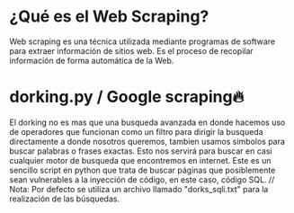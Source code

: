 # ¿Qué es el Web Scraping?
Web scraping es una técnica utilizada mediante programas de software para extraer información de sitios web. Es el proceso de recopilar información de forma automática de la Web.

# dorking.py / Google scraping🔥
El dorking no es mas que una busqueda avanzada en donde hacemos uso de operadores que funcionan como un filtro para dirigir la busqueda directamente a donde nosotros queremos, tambien usamos simbolos para buscar palabras o frases exactas. Esto nos servirá para buscar en casi cualquier motor de busqueda que encontremos en internet. Este es un sencillo script en python que trata de buscar páginas que posiblemente sean vulnerables a la inyección de código, en este caso, código SQL.
// Nota: Por defecto se utiliza un archivo llamado "dorks_sqli.txt" para la realización de las búsquedas.
